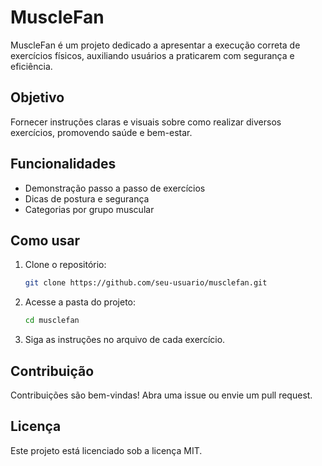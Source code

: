 # MuscleFan

MuscleFan é um projeto dedicado a apresentar a execução correta de exercícios físicos, auxiliando usuários a praticarem com segurança e eficiência.

## Objetivo

Fornecer instruções claras e visuais sobre como realizar diversos exercícios, promovendo saúde e bem-estar.

## Funcionalidades

- Demonstração passo a passo de exercícios
- Dicas de postura e segurança
- Categorias por grupo muscular

## Como usar

1. Clone o repositório:
    ```bash
    git clone https://github.com/seu-usuario/musclefan.git
    ```
2. Acesse a pasta do projeto:
    ```bash
    cd musclefan
    ```
3. Siga as instruções no arquivo de cada exercício.

## Contribuição

Contribuições são bem-vindas! Abra uma issue ou envie um pull request.

## Licença

Este projeto está licenciado sob a licença MIT.
